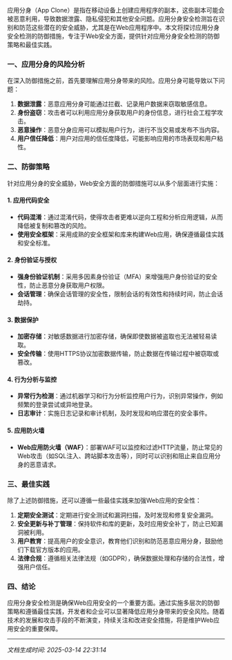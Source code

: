 应用分身（App Clone）是指在移动设备上创建应用程序的副本，这些副本可能会被恶意利用，导致数据泄露、隐私侵犯和其他安全问题。应用分身安全检测旨在识别和防范这些潜在的安全威胁，尤其是在Web应用程序中。本文将探讨应用分身安全检测的防御措施，专注于Web安全方面，提供针对应用分身安全检测的防御策略和最佳实践。

### 一、应用分身的风险分析

在深入防御措施之前，首先要理解应用分身带来的风险。应用分身可能导致以下问题：

1. **数据泄露**：恶意应用分身可能通过拦截、记录用户数据来窃取敏感信息。
2. **身份盗窃**：攻击者可以利用应用分身获取用户的身份信息，进行社会工程学攻击。
3. **恶意操作**：恶意分身应用可以模拟用户行为，进行不当交易或发布不当内容。
4. **用户信任降低**：用户对应用的信任度降低，可能影响应用的市场表现和用户粘性。

### 二、防御策略

针对应用分身的安全威胁，Web安全方面的防御措施可以从多个层面进行实施：

#### 1. 应用代码安全

- **代码混淆**：通过混淆代码，使得攻击者更难以逆向工程和分析应用逻辑，从而降低被复制和篡改的风险。
- **使用安全框架**：采用成熟的安全框架和库来构建Web应用，确保遵循最佳实践和安全标准。

#### 2. 身份验证与授权

- **强身份验证机制**：采用多因素身份验证（MFA）来增强用户身份验证的安全性，防止恶意分身获取用户权限。
- **会话管理**：确保会话管理的安全性，限制会话的有效性和持续时间，防止会话劫持。

#### 3. 数据保护

- **加密存储**：对敏感数据进行加密存储，确保即使数据被盗取也无法被轻易读取。
- **安全传输**：使用HTTPS协议加密数据传输，防止数据在传输过程中被窃取或篡改。

#### 4. 行为分析与监控

- **异常行为检测**：通过机器学习和行为分析监控用户行为，识别异常操作，例如频繁的登录尝试或异地登录。
- **日志审计**：实施日志记录和审计机制，及时发现和响应潜在的安全事件。

#### 5. 应用防火墙

- **Web应用防火墙（WAF）**：部署WAF可以监控和过滤HTTP流量，防止常见的Web攻击（如SQL注入、跨站脚本攻击等），同时可以识别和阻止来自应用分身的恶意请求。

### 三、最佳实践

除了上述防御措施，还可以遵循一些最佳实践来加强Web应用的安全性：

1. **定期安全测试**：定期进行安全测试和漏洞扫描，及时发现和修复安全漏洞。
2. **安全更新与补丁管理**：保持软件和库的更新，及时应用安全补丁，防止已知漏洞被利用。
3. **用户教育**：提高用户的安全意识，教育他们识别和防范恶意应用分身，鼓励他们下载官方版本的应用。
4. **法律合规**：遵循相关法律法规（如GDPR），确保数据处理和存储的合法性，增强用户信任。

### 四、结论

应用分身安全检测是确保Web应用安全的一个重要方面。通过实施多层次的防御策略和遵循最佳实践，开发者和企业可以显著降低应用分身带来的安全风险。随着技术的发展和攻击手段的不断演变，持续关注和改进安全措施，将是维护Web应用安全的重要保障。

---

*文档生成时间: 2025-03-14 22:31:14*


